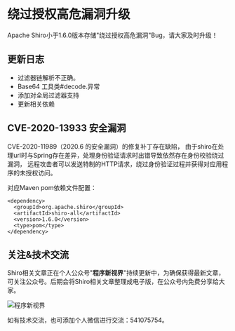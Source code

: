 # 绕过授权高危漏洞升级

Apache Shiro小于1.6.0版本存储"绕过授权高危漏洞"Bug，请大家及时升级！

## 更新日志
- 过滤器链解析不正确。
- Base64 工具类#decode.异常
- 添加对全局过滤器支持
- 更新相关依赖

## CVE-2020-13933 安全漏洞

CVE-2020-11989（2020.6 的安全漏洞）的修复补丁存在缺陷，
由于shiro在处理url时与Spring存在差异，处理身份验证请求时出错导致依然存在身份校验绕过漏洞，
远程攻击者可以发送特制的HTTP请求，绕过身份验证过程并获得对应用程序的未授权访问。

对应Maven pom依赖文件配置：
```$java
<dependency>
  <groupId>org.apache.shiro</groupId>
  <artifactId>shiro-all</artifactId>
  <version>1.6.0</version>
  <type>pom</type>
</dependency>
```

## 关注&技术交流

Shiro相关文章正在个人公众号"**程序新视界**"持续更新中，为确保获得最新文章，可关注公众号。后期会将Shiro相关文章整理成电子版，在公众号内免费分享给大家。

![程序新视界](https://www.choupangxia.com/wp-content/uploads/2019/07/weixin.jpg)

如有技术交流，也可添加个人微信进行交流：541075754。
